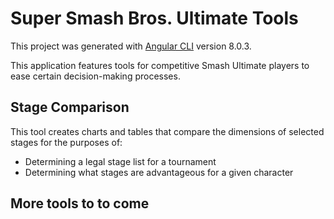 # Super Smash Bros. Ultimate Tools

This project was generated with [Angular CLI](https://github.com/angular/angular-cli) version 8.0.3.

This application features tools for competitive Smash Ultimate players to ease certain decision-making processes.

## Stage Comparison

This tool creates charts and tables that compare the dimensions of selected stages for the purposes of:

* Determining a legal stage list for a tournament
* Determining what stages are advantageous for a given character

## More tools to to come